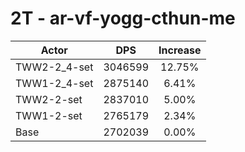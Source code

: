 # 2T - ar-vf-yogg-cthun-me
| Actor | DPS | Increase |
|---|:---:|:---:|
|TWW2-2_4-set|3046599|12.75%|
|TWW1-2_4-set|2875140|6.41%|
|TWW2-2-set|2837010|5.00%|
|TWW1-2-set|2765179|2.34%|
|Base|2702039|0.00%|
